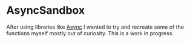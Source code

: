 AsyncSandbox
============

After using libraries like [Async](https://github.com/caolan/async) I wanted to try and recreate some of the functions myself mostly out of curiosity. This is a work in progress.
